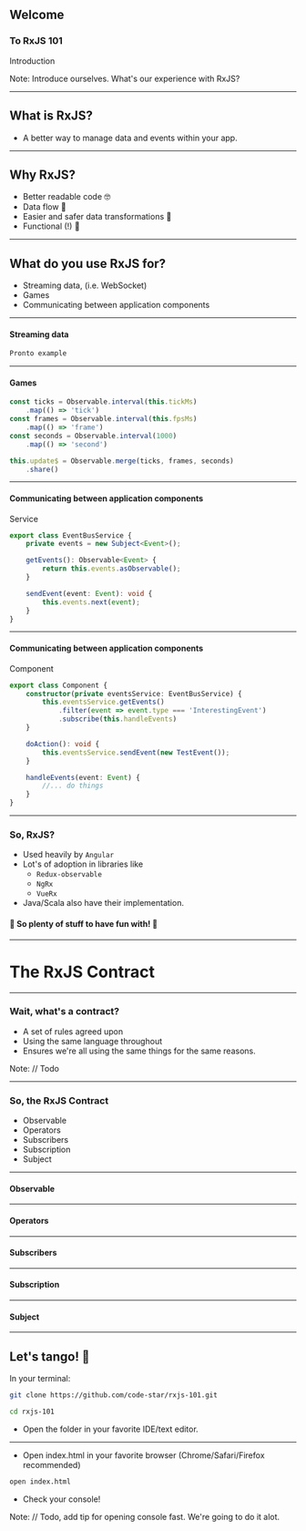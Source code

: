 ## Welcome
### To RxJS 101 <!-- .element: class="fragment" -->
Introduction <!-- .element: class="fragment" -->

Note: Introduce ourselves. What's our experience with RxJS?

---

## What is RxJS?

* A better way to manage data and events within your app. <!-- .element: class="fragment" -->

---

## Why RxJS?

* Better readable code 🤓<!-- .element: class="fragment" -->
* Data flow 🌊<!-- .element: class="fragment" -->
* Easier and safer data transformations 🤖<!-- .element: class="fragment" -->
* Functional (!) 🙌<!-- .element: class="fragment" -->

---

## What do you use RxJS for?

* Streaming data, (i.e. WebSocket) <!-- .element: class="fragment" -->
* Games <!-- .element: class="fragment" -->
* Communicating between application components <!-- .element: class="fragment" -->

----

#### Streaming data

```ts
Pronto example
```

----

#### Games

```ts
const ticks = Observable.interval(this.tickMs)
    .map(() => 'tick')
const frames = Observable.interval(this.fpsMs)
    .map(() => 'frame')
const seconds = Observable.interval(1000)
    .map(() => 'second')

this.update$ = Observable.merge(ticks, frames, seconds)
    .share()
```

----

#### Communicating between application components

Service
```ts
export class EventBusService {
    private events = new Subject<Event>();

    getEvents(): Observable<Event> {
        return this.events.asObservable();
    }

    sendEvent(event: Event): void {
        this.events.next(event);
    }
}
```

----

#### Communicating between application components

Component
```ts
export class Component {
    constructor(private eventsService: EventBusService) {
        this.eventsService.getEvents()
            .filter(event => event.type === 'InterestingEvent')
            .subscribe(this.handleEvents)
    }

    doAction(): void {
        this.eventsService.sendEvent(new TestEvent());
    }

    handleEvents(event: Event) { 
        //... do things 
    }
}
```

---

### So, RxJS?

* Used heavily by `Angular`
* Lot's of adoption in libraries like 
    * `Redux-observable`
    * `NgRx`
    * `VueRx`
* Java/Scala also have their implementation.

#### 🤩 So plenty of stuff to have fun with! 🤩 <!-- .element: class="fragment" -->

---

# The RxJS Contract

---

### Wait, what's a contract?

* A set of rules agreed upon <!-- .element: class="fragment" -->
* Using the same language throughout <!-- .element: class="fragment" -->
* Ensures we're all using the same things for the same reasons. <!-- .element: class="fragment" -->

Note: // Todo

---

### So, the RxJS Contract

* Observable
* Operators
* Subscribers
* Subscription
* Subject

----

#### Observable

----

#### Operators

----

#### Subscribers

----

#### Subscription

----

#### Subject

---

## Let's tango! 💃

In your terminal: 

```sh
git clone https://github.com/code-star/rxjs-101.git

cd rxjs-101
```

* Open the folder in your favorite IDE/text editor.

----

* Open index.html in your favorite browser (Chrome/Safari/Firefox recommended)

```sh
open index.html
```

* Check your console!

Note: // Todo, add tip for opening console fast. We're going to do it alot.